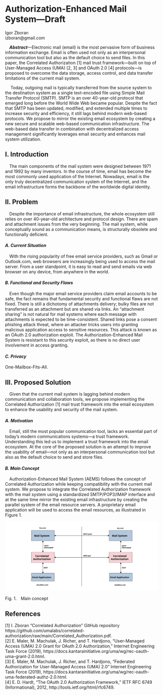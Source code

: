 <!-- @import "style.less" -->

# Authorization-Enhanced Mail System—Draft

<p class="author">
    Igor Zboran<br>
    izboran@gmail.com
</p>

<p class="abstract">
&emsp;<strong><em>Abstract</em></strong>—Electronic mail (email) is the most pervasive form of business information exchange. Email is often used not only as an interpersonal communication tool but also as the default choice to send files. In this paper, the Correlated Authorization [1] mail trust framework—built on top of User-Managed Access (UMA) [2, 3] and OAuth 2.0 [4] protocols—is proposed to overcome the data storage, access control, and data transfer limitations of the current mail system.
</p>
<p class="abstract">
&emsp;
Today, outgoing mail is typically transferred from the source system to the destination system as a single text-encoded file using Simple Mail Transfer Protocol (SMTP). SMTP is an over 40-year-old protocol that emerged long before the World Wide Web became popular. Despite the fact that SMTP has been updated, modified, and extended multiple times to increase security and efficiency, it still lags behind modern web-based protocols. We propose to mirror the existing email ecosystem by creating a new secure and scalable web-based communication infrastructure. The web-based data transfer in combination with decentralized access management significantly leverages email security and enhances mail system utilization.
</p>

## I. Introduction

&emsp;The main components of the mail system were designed between 1971 and 1992 by many inventors. In the course of time, email has become the most commonly used application of the Internet. Nowadays, email is the only truly decentralized communication system of the Internet, and the email infrastructure forms the backbone of the worldwide digital identity.

## II. Problem

&emsp;Despite the importance of email infrastructure, the whole ecosystem still relies on over 40-year-old architecture and protocol design. There are spam and attachment issues from the very beginning. The mail system, while conceptually sound as a communication means, is structurally obsolete and functionally deficient.

#### *A. Current Situation*

&emsp;With the rising popularity of free email service providers, such as Gmail or Outlook<span>.</span>com, web browsers are increasingly being used to access the mail server. From a user standpoint, it is easy to read and send emails via web browser on any device, from anywhere in the world.

#### *B. Functional and Security Flaws*

&emsp;Even though the major email service providers claim email accounts to be safe, the fact remains that fundamental security and functional flaws are not fixed. There is still a dichotomy of attachments delivery; bulky files are not transferred as an attachment but are shared via links. An “attachment sharing” is not natural for mail systems where each message with attachments is expected to be time-consistent. Shared links pose a consent phishing attack threat, where an attacker tricks users into granting malicious application access to sensitive resources. This attack is known as an OAuth 2.0 authorization exploit. The Authorization-Enhanced Mail System is resistant to this security exploit, as there is no direct user involvement in access granting.

#### *C. Privacy*

One-Mailbox-Fits-All.

## III. Proposed Solution

&emsp;Given that the current mail system is lagging behind modern communication and collaboration tools, we propose implementing the Correlated Authorization [1] mail trust framework into the email ecosystem to enhance the usability and security of the mail system.

#### *A. Motivation*

&emsp;Email, still the most popular communication tool, lacks an essential part of today’s modern communications systems—a trust framework. Understanding this led us to implement a trust framework into the email ecosystem. At the core of the proposed solution is an attempt to improve the usability of email—not only as an interpersonal communication tool but also as the default choice to send and store files.

#### *B. Main Concept*

&emsp;Authorization-Enhanced Mail System (AEMS) follows the concept of Correlated Authorization while keeping compatibility with the current mail system. We propose to integrate the Correlated Authorization framework with the mail system using a standardized SMTP/POP3/IMAP interface and at the same time mirror the existing email infrastructure by creating the parallel system of the email resource servers. A proprietary email application will be used to access the email resources, as illustrated in Figure 1.

![Authorization-Enhanced Mail System](./images/main_concept.svg)

<p class="figure">
Fig.&nbsp;1.&emsp;Main concept
</p>

## References

<p class="references">
[1]&nbsp;I. Zboran “Correlated Authorization” GitHub repository https://github.com/umalabs/correlated-authorization/raw/main/Correlated_Authorization.pdf.<br>
[2]&nbsp;E. Maler, M. Machulak, J. Richer, and T. Hardjono, “User-Managed Access (UMA) 2.0 Grant for OAuth 2.0 Authorization,” Internet Engineering Task Force (2019), https://docs.kantarainitiative.org/uma/wg/rec-oauth-uma-grant-2.0.html.<br>
[3]&nbsp;E. Maler, M. Machulak, J. Richer, and T. Hardjono, “Federated Authorization for User-Managed Access (UMA) 2.0” Internet Engineering Task Force (2019), https://docs.kantarainitiative.org/uma/wg/rec-oauth-uma-federated-authz-2.0.html.<br>
[4]&nbsp;E. D. Hardt, “The OAuth 2.0 Authorization Framework,” IETF RFC 6749 (Informational), 2012, http://tools.ietf.org/html/rfc6749.<br>
</p>
